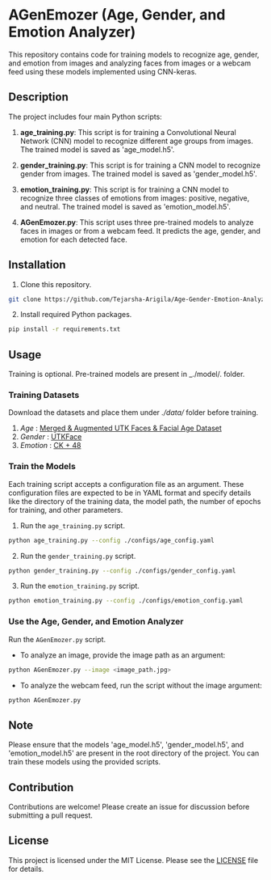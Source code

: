 # AGenEmozer (Age, Gender, and Emotion Analyzer)

This repository contains code for training models to recognize age, gender, and emotion from images and analyzing faces from images or a webcam feed using these models implemented using CNN-keras.

## Description

The project includes four main Python scripts:

1. **age_training.py**: This script is for training a Convolutional Neural Network (CNN) model to recognize different age groups from images. The trained model is saved as 'age_model.h5'.

2. **gender_training.py**: This script is for training a CNN model to recognize gender from images. The trained model is saved as 'gender_model.h5'.

3. **emotion_training.py**: This script is for training a CNN model to recognize three classes of emotions from images: positive, negative, and neutral. The trained model is saved as 'emotion_model.h5'.

4. **AGenEmozer.py**: This script uses three pre-trained models to analyze faces in images or from a webcam feed. It predicts the age, gender, and emotion for each detected face.

## Installation

1. Clone this repository.
```bash
git clone https://github.com/Tejarsha-Arigila/Age-Gender-Emotion-Analyzer.git
```

2. Install required Python packages.
```bash
pip install -r requirements.txt
```

## Usage

Training is optional. Pre-trained models are present in _./model/. folder. 

### Training Datasets

Download the datasets and place them under _./data/_ folder before training. 

1. *Age* : [Merged & Augmented UTK Faces & Facial Age Dataset](https://www.kaggle.com/datasets/skillcate/merged-augmented-utk-faces-facial-age-dataset)
2. *Gender* : [UTKFace]([https://drive.google.com/drive/folders/1lRwIvY8fCrcn_8lP4XGOMZsjato9Q_IU?usp=drive_link](https://susanqq.github.io/UTKFace/))
3. *Emotion* : [CK + 48](https://drive.google.com/drive/folders/1YEOBooxcTI4H8sIXhZ69sKPGhVRFDl_5?usp=drive_link)

### Train the Models

Each training script accepts a configuration file as an argument. These configuration files are expected to be in YAML format and specify details like the directory of the training data, the model path, the number of epochs for training, and other parameters.

1. Run the `age_training.py` script.

```bash
python age_training.py --config ./configs/age_config.yaml
```

2. Run the `gender_training.py` script.

```bash
python gender_training.py --config ./configs/gender_config.yaml
```

3. Run the `emotion_training.py` script.

```bash
python emotion_training.py --config ./configs/emotion_config.yaml
```

### Use the Age, Gender, and Emotion Analyzer

Run the `AGenEmozer.py` script. 

- To analyze an image, provide the image path as an argument:
```bash
python AGenEmozer.py --image <image_path.jpg>
```

- To analyze the webcam feed, run the script without the image argument:
```bash
python AGenEmozer.py
```

## Note

Please ensure that the models 'age_model.h5', 'gender_model.h5', and 'emotion_model.h5' are present in the root directory of the project. You can train these models using the provided scripts.

## Contribution

Contributions are welcome! Please create an issue for discussion before submitting a pull request.

## License

This project is licensed under the MIT License. Please see the [LICENSE](LICENSE) file for details.
